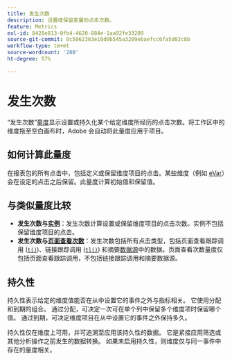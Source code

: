 ```yaml
---
title: 发生次数
description: 设置或保留变量的点击次数。
feature: Metrics
exl-id: 8428e813-0fb4-4620-884e-1aa92fe33209
source-git-commit: 0c5062363e10d9b545a3209ebaefcc6fa5d02c8b
workflow-type: tm+mt
source-wordcount: '280'
ht-degree: 57%

---
```


# 发生次数

“发生次数”[量度](overview.md)显示设置或持久化某个给定维度所经历的点击次数。将工作区中的维度拖至空白画布时，Adobe 会自动将此量度应用于项目。

## 如何计算此量度

在报表包的所有点击中，包括定义或保留维度项目的点击。某些维度（例如 [eVar](../dimensions/evar.md)）会在设定的点击之后保留。此量度计算初始值和保留值。

## 与类似量度比较

* **发生次数与[实例](instances.md)**：发生次数计算设置或保留维度项目的点击次数。实例不包括保留维度项目的点击。
* **发生次数与[页面查看次数](page-views.md)**：发生次数包括所有点击类型，包括页面查看跟踪调用 ([`t()`](/help/implement/vars/functions/t-method.md))、链接跟踪调用 ([`tl()`](/help/implement/vars/functions/tl-method.md)) 和摘要[数据源](/help/import/data-sources/overview.md)中的数据。页面查看次数量度仅包括页面查看跟踪调用，不包括链接跟踪调用和摘要数据源。

## 持久性

持久性表示给定的维度值能否在从中设置它的事件之外与指标相关。 它使用分配和到期的组合。 通过分配，可决定一次可在单个列中保留多个维度项时保留哪个值。 通过到期，可决定维度项目在从中设置它的事件之外保持多久。

持久性仅在维度上可用，并可追溯至应用该持久性的数据。 它是紧接应用筛选或其他分析操作之前发生的数据转换。 如果未启用持久性，则维度仅与同一事件中存在的量度相关。